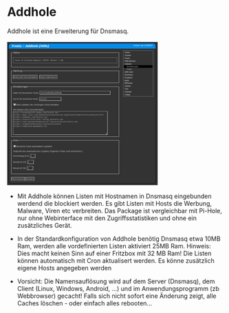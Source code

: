 # Addhole
Addhole ist eine Erweiterung für Dnsmasq.<br>
<br>
<a href='../../docs/screenshots/000-PKG_addhole.png'><img src='../../docs/screenshots/999-PKG_addhole.png'></a>
<br>

 - Mit Addhole können Listen mit Hostnamen in Dnsmasq eingebunden werdend die blockiert werden. Es gibt Listen mit Hosts die Werbung, Malware, Viren etc verbreiten.
   Das Package ist vergleichbar mit Pi-Hole, nur ohne Webinterface mit den Zugriffsstatistiken und ohne ein zusätzliches Gerät.

 - In der Standardkonfiguration von Addhole benötig Dnsmasq etwa 10MB Ram, werden alle vordefinierten Listen aktiviert 25MB Ram.
   Hinweis: Dies macht keinen Sinn auf einer Fritzbox mit 32 MB Ram!
   Die Listen können automatisch mit Cron aktualisert werden. Es könne zusätzlich eigene Hosts angegeben werden

 - Vorsicht: Die Namensauflösung wird auf dem Server (Dnsmasq), dem Client (Linux, Windows, Android, ...) und im Anwendungsprogramm (zb Webbrowser) gecacht!
   Falls sich nicht sofort eine Änderung zeigt, alle Caches löschen - oder einfach alles rebooten...

